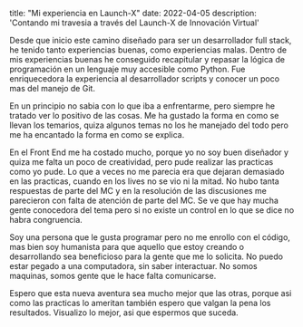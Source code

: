 title: "Mi experiencia en Launch-X"
date: 2022-04-05
description: 'Contando mi travesia a través del Launch-X de Innovación Virtual'

Desde que inicio este camino diseñado para ser un desarrollador full stack, he tenido tanto experiencias buenas, como experiencias malas. 
Dentro de mis experiencias buenas he conseguido recapitular y repasar la lógica de programación en un lenguaje muy accesible como Python. Fue enriquecedora la experiencia
al desarrollador scripts y conocer un poco mas del manejo de Git.

En un principio no sabia con lo que iba a enfrentarme, pero siempre he tratado ver lo positivo de las cosas. Me ha gustado la forma en como se llevan los temarios, 
quiza algunos temas no los he manejado del todo pero me ha encantado la forma en como se explica.

En el Front End me ha costado mucho, porque yo no soy buen diseñador y quiza me falta un poco de creatividad, pero pude realizar las practicas como yo pude. Lo que 
a veces no me parecia era que dejaran demasiado en las practicas, cuando en los lives no se vio ni la mitad. No hubo tanta respuestas de parte del MC y en la resolución 
de las discusiones me parecieron con falta de atención de parte del MC. Se ve que hay mucha gente conocedora del tema pero si no existe un control en lo que se dice 
no habra congruencia.

Soy una persona que le gusta programar pero no me enrollo con el código, mas bien soy humanista para que aquello que estoy creando o desarrollando sea beneficioso para 
la gente que me lo solicita. No puedo estar pegado a una computadora, sin saber interactuar. No somos maquinas, somos gente que le hace falta comunicarse.

Espero que esta nueva aventura sea mucho mejor que las otras, porque asi como las practicas lo ameritan también espero que valgan la pena los resultados. Visualizo lo mejor, 
asi que espermos que suceda.
